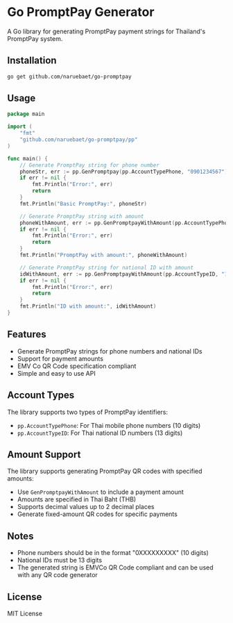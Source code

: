 # Go PromptPay Generator

A Go library for generating PromptPay payment strings for Thailand's PromptPay system.

## Installation

```bash
go get github.com/naruebaet/go-promptpay
```

## Usage

```go
package main

import (
    "fmt"
    "github.com/naruebaet/go-promptpay/pp"
)

func main() {
    // Generate PromptPay string for phone number
    phoneStr, err := pp.GenPromptpay(pp.AccountTypePhone, "0901234567")
    if err != nil {
        fmt.Println("Error:", err)
        return
    }
    fmt.Println("Basic PromptPay:", phoneStr)

    // Generate PromptPay string with amount
    phoneWithAmount, err := pp.GenPromptpayWithAmount(pp.AccountTypePhone, "0901234567", 1000.50)
    if err != nil {
        fmt.Println("Error:", err)
        return
    }
    fmt.Println("PromptPay with amount:", phoneWithAmount)

    // Generate PromptPay string for national ID with amount
    idWithAmount, err := pp.GenPromptpayWithAmount(pp.AccountTypeID, "1234567890123", 500.75)
    if err != nil {
        fmt.Println("Error:", err)
        return
    }
    fmt.Println("ID with amount:", idWithAmount)
}
```

## Features

- Generate PromptPay strings for phone numbers and national IDs
- Support for payment amounts
- EMV Co QR Code specification compliant
- Simple and easy to use API

## Account Types

The library supports two types of PromptPay identifiers:

- `pp.AccountTypePhone`: For Thai mobile phone numbers (10 digits)
- `pp.AccountTypeID`: For Thai national ID numbers (13 digits)

## Amount Support

The library supports generating PromptPay QR codes with specified amounts:

- Use `GenPromptpayWithAmount` to include a payment amount
- Amounts are specified in Thai Baht (THB)
- Supports decimal values up to 2 decimal places
- Generate fixed-amount QR codes for specific payments

## Notes

- Phone numbers should be in the format "0XXXXXXXXX" (10 digits)
- National IDs must be 13 digits
- The generated string is EMVCo QR Code compliant and can be used with any QR code generator

## License

MIT License
